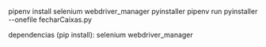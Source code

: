 pipenv install selenium webdriver_manager pyinstaller
pipenv run pyinstaller --onefile fecharCaixas.py

dependencias (pip install): 
    selenium
    webdriver_manager